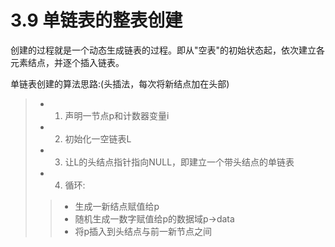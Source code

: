 # 3.9 单链表的整表创建
创建的过程就是一个动态生成链表的过程。即从"空表"的初始状态起，依次建立各元素结点，并逐个插入链表。

单链表创建的算法思路:(头插法，每次将新结点加在头部)
> + 1. 声明一节点p和计数器变量i
> + 2. 初始化一空链表L
> + 3. 让L的头结点指针指向NULL，即建立一个带头结点的单链表
> + 4. 循环:
>> + 生成一新结点赋值给p
>> + 随机生成一数字赋值给p的数据域p->data
>> + 将p插入到头结点与前一新节点之间